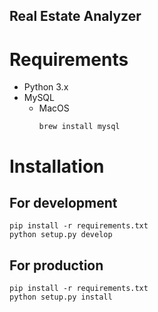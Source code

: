 Real Estate Analyzer
--------------------

# Requirements
* Python 3.x
* MySQL
  * MacOS
    ```
    brew install mysql
    ```


# Installation
## For development
```
pip install -r requirements.txt
python setup.py develop

```

## For production
```
pip install -r requirements.txt
python setup.py install

```


